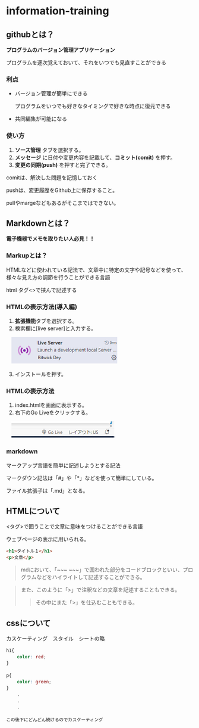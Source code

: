 # information-training

## githubとは？

**プログラムのバージョン管理アプリケーション**

プログラムを逐次覚えておいて、それをいつでも見直すことができる

### 利点
* バージョン管理が簡単にできる

    プログラムをいつでも好きなタイミングで好きな時点に復元できる

* 共同編集が可能になる

### 使い方
1. **ソース管理** タブを選択する。
2. **メッセージ** に日付や変更内容を記載して、**コミット(comit)** を押す。
3. **変更の同期(push)** を押すと完了できる。

comitは、解決した問題を記憶しておく

pushは、変更履歴をGithub上に保存すること。

pullやmargeなどもあるがそこまではできない。

## Markdownとは？

**電子機器でメモを取りたい人必見！！**

### Markupとは？

HTMLなどに使われている記法で、文章中に特定の文字や記号などを使って、様々な見え方の調節を行うことができる言語

html タグ<>で挟んで記述する

### HTMLの表示方法(導入編)
1. **拡張機能**タブを選択する。
2. 検索欄に[live server]と入力する。

　![alt text](image-1.png)

3. インストールを押す。

### HTMLの表示方法
1. index.htmlを画面に表示する。
2. 右下のGo Liveをクリックする。

　![alt text](image-2.png)

### markdown

マークアップ言語を簡単に記述しようとする記法

マークダウン記法は「#」や「*」などを使って簡単にしている。

ファイル拡張子は「.md」となる。

## HTMLについて

<タグ>で囲うことで文章に意味をつけることができる言語

ウェブページの表示に用いられる。

~~~html
<h1>タイトル１</h1>
<p>文章</p>
~~~

> mdにおいて、「~~~ ~~~」で囲われた部分をコードブロックといい、プログラムなどをハイライトして記述することができる。

> また、このように「>」で注釈などの文章を記述することもできる。
>> その中にまた「>」を仕込むこともできる。

## cssについて

カスケーティング　スタイル　シートの略

~~~css
h1{
    color: red;
}

p{
    color: green;
}
    .
    .
    .
    
この後下にどんどん続けるのでカスケーティング
~~~

